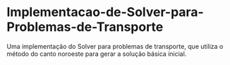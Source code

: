 # Implementacao-de-Solver-para-Problemas-de-Transporte
Uma implementação do Solver para problemas de transporte, que utiliza o método do canto noroeste para gerar a solução básica inicial.
